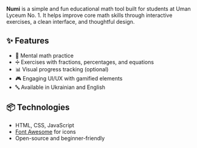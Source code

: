 
**Numi** is a simple and fun educational math tool built for students at Uman Lyceum No. 1. It helps improve core math skills through interactive exercises, a clean interface, and thoughtful design.

## ✨ Features

- 🧠 Mental math practice
- ➗ Exercises with fractions, percentages, and equations
- 📊 Visual progress tracking (optional)
- 🎮 Engaging UI/UX with gamified elements
- 🔤 Available in Ukrainian and English

## 📦 Technologies

- HTML, CSS, JavaScript
- [Font Awesome](https://fontawesome.com) for icons
- Open-source and beginner-friendly

